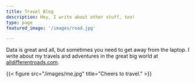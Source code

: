 ```yaml
---
title: Travel Blog
description: Hey, I write about other stuff, too!
type: page
featured_image: '/images/road.jpg'

---
```


Data is great and all, but sometimes you need to get away from the laptop. I write about my travels and adventures in the great big world at  <a href = 'https://alldifferentroads.com/' target="_blank">alldifferentroads.com</a>.

{{< figure src="/images/me.jpg" title="Cheers to travel." >}}
